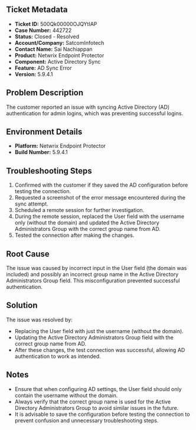## Ticket Metadata
- **Ticket ID:** 500Qk00000OJQYtIAP
- **Case Number:** 442722
- **Status:** Closed - Resolved
- **Account/Company:** SatcomInfotech
- **Contact Name:** Sai Nachiappan
- **Product:** Netwrix Endpoint Protector
- **Component:** Active Directory Sync
- **Feature:** AD Sync Error
- **Version:** 5.9.4.1

## Problem Description
The customer reported an issue with syncing Active Directory (AD) authentication for admin logins, which was preventing successful logins.

## Environment Details
- **Platform:** Netwrix Endpoint Protector
- **Build Number:** 5.9.4.1

## Troubleshooting Steps
1. Confirmed with the customer if they saved the AD configuration before testing the connection.
2. Requested a screenshot of the error message encountered during the sync attempt.
3. Scheduled a remote session for further investigation.
4. During the remote session, replaced the User field with the username only (without the domain) and updated the Active Directory Administrators Group with the correct group name from AD.
5. Tested the connection after making the changes.

## Root Cause
The issue was caused by incorrect input in the User field (the domain was included) and possibly an incorrect group name in the Active Directory Administrators Group field. This misconfiguration prevented successful authentication.

## Solution
The issue was resolved by:
- Replacing the User field with just the username (without the domain).
- Updating the Active Directory Administrators Group field with the correct group name from AD.
- After these changes, the test connection was successful, allowing AD authentication to work as intended.

## Notes
- Ensure that when configuring AD settings, the User field should only contain the username without the domain.
- Always verify that the correct group name is used for the Active Directory Administrators Group to avoid similar issues in the future.
- It is advisable to save the configuration before testing the connection to prevent confusion and unnecessary troubleshooting steps.